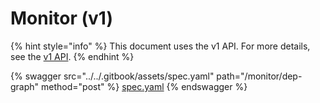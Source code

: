 # Monitor (v1)

{% hint style="info" %}
This document uses the v1 API. For more details, see the [v1 API](../v1-api-overview/).
{% endhint %}

{% swagger src="../../.gitbook/assets/spec.yaml" path="/monitor/dep-graph" method="post" %}
[spec.yaml](../../.gitbook/assets/spec.yaml)
{% endswagger %}
